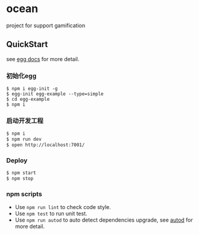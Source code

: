 # ocean

project for support gamification

## QuickStart

<!-- add docs here for user -->

see [egg docs][egg] for more detail.

### 初始化egg
```
$ npm i egg-init -g
$ egg-init egg-example --type=simple
$ cd egg-example
$ npm i
```

### 启动开发工程

```bash
$ npm i
$ npm run dev
$ open http://localhost:7001/
```

### Deploy

```bash
$ npm start
$ npm stop
```

### npm scripts

- Use `npm run lint` to check code style.
- Use `npm test` to run unit test.
- Use `npm run autod` to auto detect dependencies upgrade, see [autod](https://www.npmjs.com/package/autod) for more detail.


[egg]: https://eggjs.org